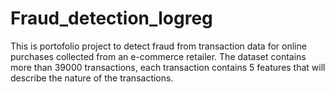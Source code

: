 # Fraud_detection_logreg

This is portofolio project to detect fraud from transaction data for online purchases collected from an e-commerce retailer. 
The dataset contains more than 39000 transactions, each transaction contains 5 features that will describe the nature of the transactions. 
